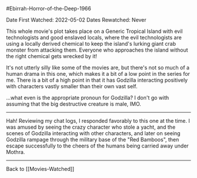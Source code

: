 #Ebirrah-Horror-of-the-Deep-1966

Date First Watched:  2022-05-02
Dates Rewatched:  Never

This whole movie's plot takes place on a Generic Tropical Island with evil technologists and good enslaved locals, where the evil technologists are using a locally derived chemical to keep the island's lurking giant crab monster from attacking them.  Everyone who approaches the island without the right chemical gets wrecked by it!

It's not utterly silly like some of the movies are, but there's not so much of a human drama in this one, which makes it a bit of a low point in the series for me.  There is a bit of a high point in that it has Godzilla interacting positively with characters vastly smaller than their own vast self.

...what even is the appropriate pronoun for Godzilla?  I don't go with assuming that the big destructive creature is male, IMO.

---
Hah!  Reviewing my chat logs, I responded favorably to this one at the time.  I was amused by seeing the crazy character who stole a yacht, and the scenes of Godzilla interacting with other characters, and later on seeing Godzilla rampage through the military base of the "Red Bamboos", then escape successfully to the cheers of the humans being carried away under Mothra.

---
Back to [[Movies-Watched]]